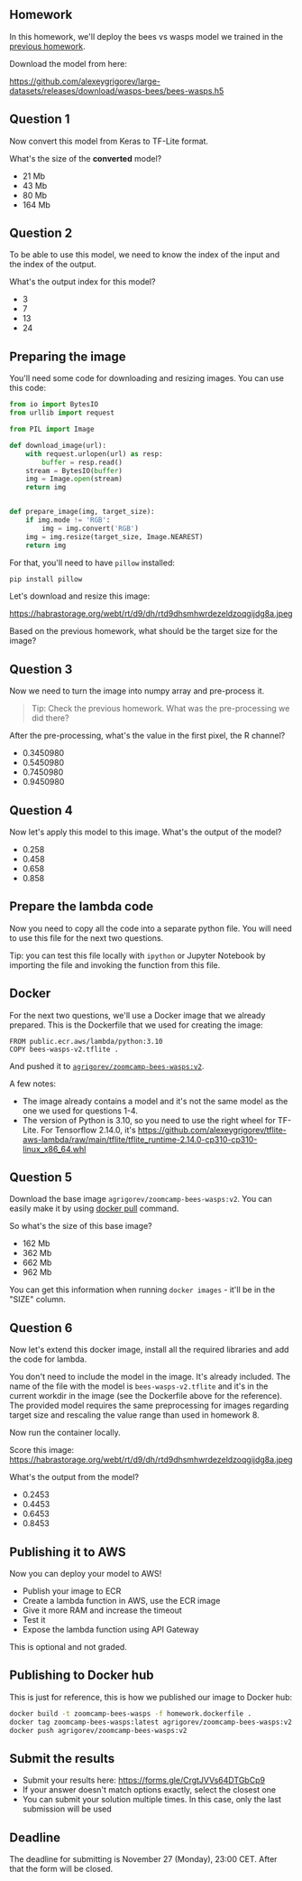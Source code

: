 ## Homework

In this homework, we'll deploy the bees vs wasps model we trained in the 
[previous homework](../08-deep-learning/homework.md).

Download the model from here: 

https://github.com/alexeygrigorev/large-datasets/releases/download/wasps-bees/bees-wasps.h5



## Question 1

Now convert this model from Keras to TF-Lite format.

What's the size of the **converted** model?

* 21 Mb
* 43 Mb
* 80 Mb
* 164 Mb


## Question 2

To be able to use this model, we need to know the index of the input and 
the index of the output. 

What's the output index for this model?

* 3
* 7
* 13
* 24


## Preparing the image

You'll need some code for downloading and resizing images. You can use 
this code:

```python
from io import BytesIO
from urllib import request

from PIL import Image

def download_image(url):
    with request.urlopen(url) as resp:
        buffer = resp.read()
    stream = BytesIO(buffer)
    img = Image.open(stream)
    return img


def prepare_image(img, target_size):
    if img.mode != 'RGB':
        img = img.convert('RGB')
    img = img.resize(target_size, Image.NEAREST)
    return img
```

For that, you'll need to have `pillow` installed:

```bash
pip install pillow
```

Let's download and resize this image: 

https://habrastorage.org/webt/rt/d9/dh/rtd9dhsmhwrdezeldzoqgijdg8a.jpeg

Based on the previous homework, what should be the target size for the image?


## Question 3

Now we need to turn the image into numpy array and pre-process it. 

> Tip: Check the previous homework. What was the pre-processing 
> we did there?

After the pre-processing, what's the value in the first pixel, the R channel?

* 0.3450980
* 0.5450980
* 0.7450980
* 0.9450980



## Question 4

Now let's apply this model to this image. What's the output of the model?

* 0.258
* 0.458
* 0.658
* 0.858


## Prepare the lambda code 

Now you need to copy all the code into a separate python file. You will 
need to use this file for the next two questions.

Tip: you can test this file locally with `ipython` or Jupyter Notebook 
by importing the file and invoking the function from this file.  


## Docker 

For the next two questions, we'll use a Docker image that we already 
prepared. This is the Dockerfile that we used for creating the image:

```docker
FROM public.ecr.aws/lambda/python:3.10
COPY bees-wasps-v2.tflite .
```

And pushed it to [`agrigorev/zoomcamp-bees-wasps:v2`](https://hub.docker.com/r/agrigorev/zoomcamp-bees-wasps/tags).

A few notes:

* The image already contains a model and it's not the same model
  as the one we used for questions 1-4.
* The version of Python is 3.10, so you need to use the right wheel for 
  TF-Lite. For Tensorflow 2.14.0, it's https://github.com/alexeygrigorev/tflite-aws-lambda/raw/main/tflite/tflite_runtime-2.14.0-cp310-cp310-linux_x86_64.whl


## Question 5

Download the base image `agrigorev/zoomcamp-bees-wasps:v2`. You can easily make it by using [docker pull](https://docs.docker.com/engine/reference/commandline/pull/) command.

So what's the size of this base image?

* 162 Mb
* 362 Mb
* 662 Mb
* 962 Mb

You can get this information when running `docker images` - it'll be in the "SIZE" column.


## Question 6

Now let's extend this docker image, install all the required libraries
and add the code for lambda.

You don't need to include the model in the image. It's already included. 
The name of the file with the model is `bees-wasps-v2.tflite` and it's 
in the current workdir in the image (see the Dockerfile above for the 
reference). 
The provided model requires the same preprocessing for images regarding target size and rescaling the value range than used in homework 8.

Now run the container locally.

Score this image: https://habrastorage.org/webt/rt/d9/dh/rtd9dhsmhwrdezeldzoqgijdg8a.jpeg

What's the output from the model?

* 0.2453
* 0.4453
* 0.6453
* 0.8453


## Publishing it to AWS

Now you can deploy your model to AWS!

* Publish your image to ECR
* Create a lambda function in AWS, use the ECR image
* Give it more RAM and increase the timeout 
* Test it
* Expose the lambda function using API Gateway

This is optional and not graded.


## Publishing to Docker hub

This is just for reference, this is how we published our image to Docker hub:

```bash
docker build -t zoomcamp-bees-wasps -f homework.dockerfile .
docker tag zoomcamp-bees-wasps:latest agrigorev/zoomcamp-bees-wasps:v2
docker push agrigorev/zoomcamp-bees-wasps:v2
```


## Submit the results

- Submit your results here: https://forms.gle/CrgtJVVs64DTGbCp9
- If your answer doesn't match options exactly, select the closest one
- You can submit your solution multiple times. In this case, only the last submission will be used


## Deadline

The deadline for submitting is November 27 (Monday), 23:00 CET. After that the form will be closed.
